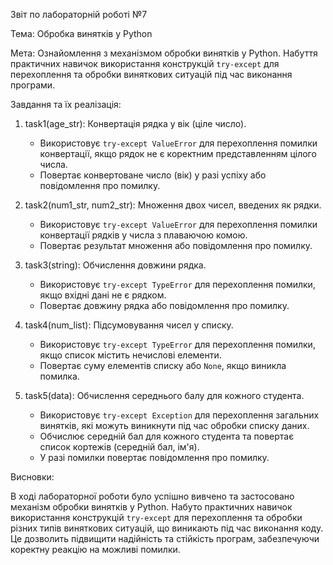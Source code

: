 Звіт по лабораторній роботі №7

Тема: Обробка винятків у Python

Мета: Ознайомлення з механізмом обробки винятків у Python. Набуття практичних навичок використання конструкцій `try-except` для перехоплення та обробки виняткових ситуацій під час виконання програми.

Завдання та їх реалізація:

1. task1(age_str): Конвертація рядка у вік (ціле число).
   - Використовує `try-except ValueError` для перехоплення помилки конвертації, якщо рядок не є коректним представленням цілого числа.
   - Повертає конвертоване число (вік) у разі успіху або повідомлення про помилку.

2. task2(num1_str, num2_str): Множення двох чисел, введених як рядки.
   - Використовує `try-except ValueError` для перехоплення помилки конвертації рядків у числа з плаваючою комою.
   - Повертає результат множення або повідомлення про помилку.

3. task3(string): Обчислення довжини рядка.
   - Використовує `try-except TypeError` для перехоплення помилки, якщо вхідні дані не є рядком.
   - Повертає довжину рядка або повідомлення про помилку.

4. task4(num_list): Підсумовування чисел у списку.
   - Використовує `try-except TypeError` для перехоплення помилки, якщо список містить нечислові елементи.
   - Повертає суму елементів списку або `None`, якщо виникла помилка.

5. task5(data): Обчислення середнього балу для кожного студента.
   - Використовує `try-except Exception` для перехоплення загальних винятків, які можуть виникнути під час обробки списку даних.
   - Обчислює середній бал для кожного студента та повертає список кортежів (середній бал, ім'я).
   - У разі помилки повертає повідомлення про помилку.

Висновки:

В ході лабораторної роботи було успішно вивчено та застосовано механізм обробки винятків у Python. Набуто практичних навичок використання конструкцій `try-except` для перехоплення та обробки різних типів виняткових ситуацій, що виникають під час виконання коду. Це дозволить підвищити надійність та стійкість програм, забезпечуючи коректну реакцію на можливі помилки.
